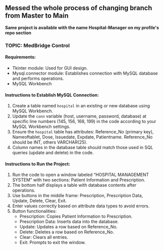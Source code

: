 ## Messed the whole process of changing branch from Master to Main ##

**Same project is available with the name Hospital-Manager on my profile's repo section**

### TOPIC: MedBridge Control

#### Requirements:
- Tkinter module: Used for GUI design.
- Mysql.connector module: Establishes connection with MySQL database and performs operations.
- MySQL Workbench

#### Instructions to Establish MySQL Connection:
1. Create a table named `hospital` in an existing or new database using MySQL Workbench.
2. Update the `conn` variable (host, username, password, database) at specific line numbers (145, 156, 168, 199) in the code according to your MySQL Workbench settings.
3. Ensure the `hospital` table has attributes: Reference_No (primary key), Nameoftablet, Dose, Issuedate, Expdate, Patientname. Reference_No should be INT, others VARCHAR(25).
4. Column names in the database table should match those used in SQL queries (update and delete) in the code.

#### Instructions to Run the Project:
1. Run the code to open a window labeled “HOSPITAL MANAGEMENT SYSTEM” with two sections: Patient Information and Prescription.
2. The bottom half displays a table with database contents after operations.
3. Use buttons in the middle frame: Prescription, Prescription Data, Update, Delete, Clear, Exit.
4. Enter values correctly based on attribute data types to avoid errors.
5. Button functionalities:
   - Prescription: Copies Patient Information to Prescription.
   - Prescription Data: Inserts data into the database.
   - Update: Updates a row based on Reference_No.
   - Delete: Deletes a row based on Reference_No.
   - Clear: Clears all entries.
   - Exit: Prompts to exit the window.
